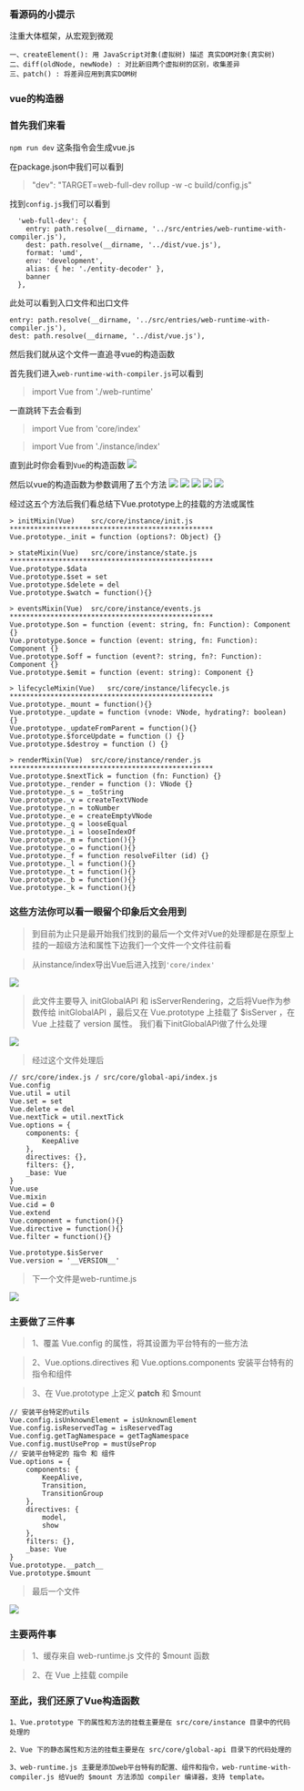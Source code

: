 ###  看源码的小提示

注重大体框架，从宏观到微观


```
一、createElement(): 用 JavaScript对象(虚拟树) 描述 真实DOM对象(真实树)
二、diff(oldNode, newNode) : 对比新旧两个虚拟树的区别，收集差异 
三、patch() : 将差异应用到真实DOM树
```

### vue的构造器

### 首先我们来看 

`npm run dev` 这条指令会生成vue.js

在package.json中我们可以看到
>"dev": "TARGET=web-full-dev rollup -w -c build/config.js"

找到`config.js`我们可以看到

	  'web-full-dev': {
	    entry: path.resolve(__dirname, '../src/entries/web-runtime-with-compiler.js'),
	    dest: path.resolve(__dirname, '../dist/vue.js'),
	    format: 'umd',
	    env: 'development',
	    alias: { he: './entity-decoder' },
	    banner
	  },


此处可以看到入口文件和出口文件

	entry: path.resolve(__dirname, '../src/entries/web-runtime-with-compiler.js'),
    dest: path.resolve(__dirname, '../dist/vue.js'),
    
 
然后我们就从这个文件一直追寻vue的构造函数

首先我们进入`web-runtime-with-compiler.js`可以看到
>import Vue from './web-runtime'


一直跳转下去会看到
>import Vue from 'core/index'


>import Vue from './instance/index'

直到此时你会看到`Vue`的构造函数
![](vue-images/Vue.png)

然后以vue的构造函数为参数调用了五个方法
![](vue-images/initMixin.png)
![](vue-images/stateMixin.png)
![](vue-images/eventsMixin.png)
![](vue-images/lifecycleMixin.png)
![](vue-images/renderMixin.png)

经过这五个方法后我们看总结下Vue.prototype上的挂载的方法或属性

	> initMixin(Vue)	src/core/instance/init.js 
	**************************************************
	Vue.prototype._init = function (options?: Object) {}
	
	> stateMixin(Vue)	src/core/instance/state.js 
	**************************************************
	Vue.prototype.$data
	Vue.prototype.$set = set
	Vue.prototype.$delete = del
	Vue.prototype.$watch = function(){}
	
	> eventsMixin(Vue)	src/core/instance/events.js 
	**************************************************
	Vue.prototype.$on = function (event: string, fn: Function): Component {}
	Vue.prototype.$once = function (event: string, fn: Function): Component {}
	Vue.prototype.$off = function (event?: string, fn?: Function): Component {}
	Vue.prototype.$emit = function (event: string): Component {}
	
	> lifecycleMixin(Vue)	src/core/instance/lifecycle.js 
	**************************************************
	Vue.prototype._mount = function(){}
	Vue.prototype._update = function (vnode: VNode, hydrating?: boolean) {}
	Vue.prototype._updateFromParent = function(){}
	Vue.prototype.$forceUpdate = function () {}
	Vue.prototype.$destroy = function () {}
	
	> renderMixin(Vue)	src/core/instance/render.js 
	**************************************************
	Vue.prototype.$nextTick = function (fn: Function) {}
	Vue.prototype._render = function (): VNode {}
	Vue.prototype._s = _toString
	Vue.prototype._v = createTextVNode
	Vue.prototype._n = toNumber
	Vue.prototype._e = createEmptyVNode
	Vue.prototype._q = looseEqual
	Vue.prototype._i = looseIndexOf
	Vue.prototype._m = function(){}
	Vue.prototype._o = function(){}
	Vue.prototype._f = function resolveFilter (id) {}
	Vue.prototype._l = function(){}
	Vue.prototype._t = function(){}
	Vue.prototype._b = function(){}
	Vue.prototype._k = function(){}

### 这些方法你可以看一眼留个印象后文会用到

>到目前为止只是最开始我们找到的最后一个文件对Vue的处理都是在原型上挂的一超级方法和属性下边我们一个文件一个文件往前看

> 从instance/index导出Vue后进入找到`'core/index'`

![](vue-images/v1-1.png)

>此文件主要导入 initGlobalAPI 和 isServerRendering，之后将Vue作为参数传给 initGlobalAPI ，最后又在 Vue.prototype 上挂载了 $isServer ，在 Vue 上挂载了 version 属性。
>我们看下initGlobalAPI做了什么处理


![](vue-images/v1-2.png)

>经过这个文件处理后


	// src/core/index.js / src/core/global-api/index.js
	Vue.config
	Vue.util = util
	Vue.set = set
	Vue.delete = del
	Vue.nextTick = util.nextTick
	Vue.options = {
	    components: {
	        KeepAlive
	    },
	    directives: {},
	    filters: {},
	    _base: Vue
	}
	Vue.use
	Vue.mixin
	Vue.cid = 0
	Vue.extend
	Vue.component = function(){}
	Vue.directive = function(){}
	Vue.filter = function(){}
	
	Vue.prototype.$isServer
	Vue.version = '__VERSION__'

>下一个文件是web-runtime.js

![](vue-images/v1-3.png)

### 主要做了三件事

>1、覆盖 Vue.config 的属性，将其设置为平台特有的一些方法

>2、Vue.options.directives 和 Vue.options.components 安装平台特有的指令和组件

>3、在 Vue.prototype 上定义 __patch__ 和 $mount

	// 安装平台特定的utils
	Vue.config.isUnknownElement = isUnknownElement
	Vue.config.isReservedTag = isReservedTag
	Vue.config.getTagNamespace = getTagNamespace
	Vue.config.mustUseProp = mustUseProp
	// 安装平台特定的 指令 和 组件
	Vue.options = {
	    components: {
	        KeepAlive,
	        Transition,
	        TransitionGroup
	    },
	    directives: {
	        model,
	        show
	    },
	    filters: {},
	    _base: Vue
	}
	Vue.prototype.__patch__
	Vue.prototype.$mount

>最后一个文件

![](vue-images/v1-4.png)

### 主要两件事

> 1、缓存来自 web-runtime.js 文件的 $mount 函数

> 2、在 Vue 上挂载 compile

### 至此，我们还原了Vue构造函数

	1、Vue.prototype 下的属性和方法的挂载主要是在 src/core/instance 目录中的代码处理的

	2、Vue 下的静态属性和方法的挂载主要是在 src/core/global-api 目录下的代码处理的
	
	3、web-runtime.js 主要是添加web平台特有的配置、组件和指令，web-runtime-with-compiler.js 给Vue的 $mount 方法添加 compiler 编译器，支持 template。



















